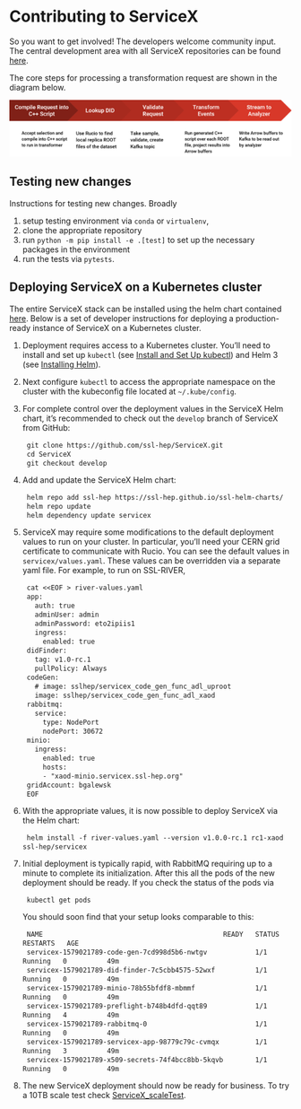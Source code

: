 # Contributing to ServiceX

So you want to get involved! The developers welcome community input. The central development area
with all ServiceX repositories can be found [here](https://github.com/ssl-hep). 

The core steps for processing a transformation request are shown in the diagram below.

![Development](../img/develop.png)

<!--- 
TODO: update to remove kafka from the png
-->

## Testing new changes

Instructions for testing new changes. Broadly

1. setup testing environment via ``conda`` or ``virtualenv``, 
2. clone the appropriate repository
3. run ``python -m pip install -e .[test]`` to set up the necessary packages in the environment 
4. run the tests via ``pytests``.

## Deploying ServiceX on a Kubernetes cluster

The entire ServiceX stack can be installed using the helm chart contained
[here](https://github.com/ssl-hep/ServiceX). Below is a set of developer instructions for deploying
a production-ready instance of ServiceX on a Kubernetes cluster.

1. Deployment requires access to a Kubernetes cluster. You’ll need to install and set up
``kubectl`` (see
[Install and Set Up kubectl](https://kubernetes.io/docs/tasks/tools/install-kubectl/)) and Helm 3
(see [Installing Helm](https://helm.sh/docs/intro/install/)).

2. Next configure ``kubectl`` to access the appropriate namespace on the cluster with the
kubeconfig file located at ``~/.kube/config``.

3. For complete control over the deployment values in the ServiceX Helm chart, it’s recommended to
check out the ``develop`` branch of ServiceX from GitHub:

        git clone https://github.com/ssl-hep/ServiceX.git
        cd ServiceX
        git checkout develop

4. Add and update the ServiceX Helm chart:

        helm repo add ssl-hep https://ssl-hep.github.io/ssl-helm-charts/
        helm repo update
        helm dependency update servicex

5. ServiceX may require some modifications to the default deployment values to run on your cluster.
In particular, you’ll need your CERN grid certificate to communicate with Rucio. You can see the
default values in ``servicex/values.yaml``. These values can be overridden via a separate yaml
file. For example, to run on SSL-RIVER,

        cat <<EOF > river-values.yaml
        app:
          auth: true
          adminUser: admin
          adminPassword: eto2ipiis1
          ingress:
            enabled: true
        didFinder:
          tag: v1.0-rc.1
          pullPolicy: Always
        codeGen:
          # image: sslhep/servicex_code_gen_func_adl_uproot
          image: sslhep/servicex_code_gen_func_adl_xaod
        rabbitmq:
          service:
            type: NodePort
            nodePort: 30672
        minio:
          ingress:
            enabled: true
            hosts:
            - "xaod-minio.servicex.ssl-hep.org"
        gridAccount: bgalewsk
        EOF

6. With the appropriate values, it is now possible to deploy ServiceX via the Helm chart:

        helm install -f river-values.yaml --version v1.0.0-rc.1 rc1-xaod ssl-hep/servicex

7. Initial deployment is typically rapid, with RabbitMQ requiring up to a minute to complete its
initialization. After this all the pods of the new deployment should be ready. If you check the
status of the pods via

        kubectl get pods

    You should soon find that your setup looks comparable to this:

        NAME                                             READY   STATUS    RESTARTS   AGE
        servicex-1579021789-code-gen-7cd998d5b6-nwtgv            1/1     Running   0          49m
        servicex-1579021789-did-finder-7c5cbb4575-52wxf          1/1     Running   0          49m
        servicex-1579021789-minio-78b55bfdf8-mbmmf               1/1     Running   0          49m
        servicex-1579021789-preflight-b748b4dfd-qqt89            1/1     Running   4          49m
        servicex-1579021789-rabbitmq-0                           1/1     Running   0          49m
        servicex-1579021789-servicex-app-98779c79c-cvmqx         1/1     Running   3          49m
        servicex-1579021789-x509-secrets-74f4bcc8bb-5kqvb        1/1     Running   0          49m

8. The new ServiceX deployment should now be ready for business. To try a 10TB scale test check
[ServiceX_scaleTest](https://drive.google.com/open?id=1i5dHWMDEJk5dW0PbxGzo_ccKb8ViP9TCFaS_VpzWAUk).
